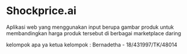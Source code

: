 # Shockprice.ai
Aplikasi web yang menggunakan input berupa gambar produk untuk membandingkan harga produk tersebut di berbagai marketplace daring

kelompok apa ya
ketua kelompok : Bernadetha - 18/431997/TK/48014
